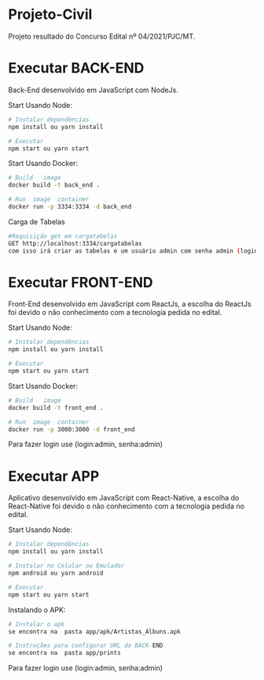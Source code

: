 # Projeto-Civil
Projeto resultado do Concurso Edital nº 04/2021/PJC/MT.


# Executar BACK-END
Back-End desenvolvido em JavaScript com NodeJs.

Start Usando Node:

```bash
# Instalar dependências
npm install ou yarn install

# Executar
npm start ou yarn start
```

Start Usando Docker:

```bash
# Build   image
docker build -t back_end . 

# Run  image  container
docker run -p 3334:3334 -d back_end 
```
Carga de Tabelas
```bash
#Requisição get em cargatabelas
GET http://localhost:3334/cargatabelas
com isso irá criar as tabelas e um usuário admin com senha admin (login:admin, senha:admin)
``` 

# Executar FRONT-END
Front-End desenvolvido em JavaScript com ReactJs, a escolha do ReactJs foi devido o não conhecimento com a tecnologia pedida no edital.

Start Usando Node:

```bash
# Instalar dependências
npm install ou yarn install

# Executar
npm start ou yarn start
```

Start Usando Docker:

```bash
# Build   image
docker build -t front_end . 

# Run  image  container
docker run -p 3000:3000 -d front_end
```
Para fazer login use (login:admin, senha:admin)

# Executar APP
Aplicativo desenvolvido em JavaScript com React-Native, a escolha do React-Native foi devido o não conhecimento com a tecnologia pedida no edital.

Start Usando Node:

```bash
# Instalar dependências
npm install ou yarn install

# Instalar no Celular ou Emulador
npm android ou yarn android

# Executar
npm start ou yarn start
```

Instalando o APK:

```bash
# Instalar o apk
se encontra na  pasta app/apk/Artistas_Albuns.apk

# Instruções para configurar URL do BACK-END
se encontra na  pasta app/prints
```
Para fazer login use (login:admin, senha:admin)

